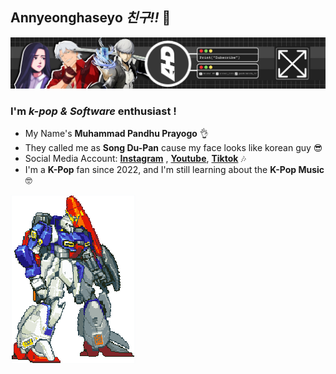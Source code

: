 ## Annyeonghaseyo _친구!!_ 👋

![PandhuPrayogo](img/banner.jpg)

### I'm _k-pop & Software_ enthusiast !

- My Name's **Muhammad Pandhu Prayogo** 👌
- They called me as **Song Du-Pan** cause my face looks like korean guy 😎
- Social Media Account: [**Instagram**](https://www.instagram.com/luveriaaa._/) , [**Youtube**](https://www.youtube.com/@AluverHD), [**Tiktok**](https://www.tiktok.com/@panduimnida_tv) 🎶
- I'm a **K-Pop** fan since 2022, and I'm still learning about the **K-Pop Music** 🤓

![Hello Guys](img/gundam.gif)
